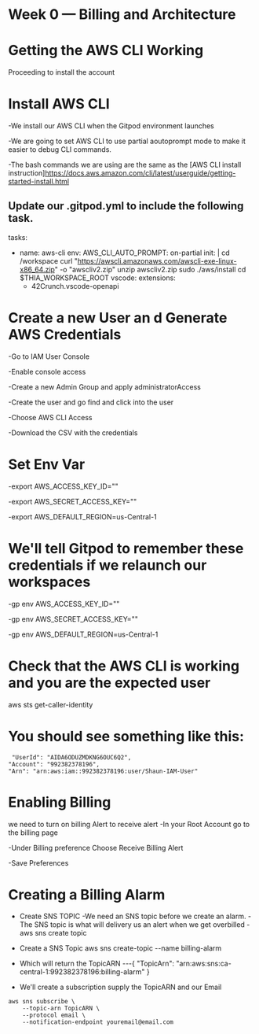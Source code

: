 # Week 0 — Billing and Architecture

# Getting the AWS CLI Working
Proceeding to install the account

# Install AWS CLI
 -We install our AWS CLI when the Gitpod environment launches

 -We are going to set AWS CLI to use partial aoutoprompt mode to make it easier to debug CLI commands.

 -The bash commands we are using are the same as the [AWS CLI install instruction]https://docs.aws.amazon.com/cli/latest/userguide/getting-started-install.html

## Update our .gitpod.yml to include the following task.
 
  tasks:
  - name: aws-cli
    env:
      AWS_CLI_AUTO_PROMPT: on-partial
    init: |
       cd /workspace
       curl "https://awscli.amazonaws.com/awscli-exe-linux-x86_64.zip" -o "awscliv2.zip"
       unzip awscliv2.zip
       sudo ./aws/install
       cd $THIA_WORKSPACE_ROOT
vscode:
  extensions:
    - 42Crunch.vscode-openapi


# Create a new User an d Generate AWS Credentials

 -Go to IAM User Console

 -Enable console access

 -Create a new Admin Group and apply administratorAccess

 -Create the user and go find and click into the user

 -Choose AWS CLI Access

 -Download the CSV with the credentials 


 # Set Env Var

  -export AWS_ACCESS_KEY_ID=""

  -export AWS_SECRET_ACCESS_KEY=""

  -export AWS_DEFAULT_REGION=us-Central-1


# We'll tell Gitpod to remember these credentials if we relaunch our workspaces

  -gp env AWS_ACCESS_KEY_ID=""

  -gp env AWS_SECRET_ACCESS_KEY=""
  
  -gp env AWS_DEFAULT_REGION=us-Central-1

# Check that the AWS CLI is working and you are the expected user

aws sts get-caller-identity

# You should see something like this:

     "UserId": "AIDA6ODUZMDKNG6OUC6Q2",
    "Account": "992382378196",
    "Arn": "arn:aws:iam::992382378196:user/Shaun-IAM-User"


# Enabling Billing
we need to turn on billing Alert to receive alert
 -In your Root Account go to the billing page

 -Under Billing preference Choose Receive Billing Alert

 -Save Preferences

 # Creating a Billing Alarm
  * Create SNS TOPIC
  -We need an SNS topic before we create an alarm.
  -The SNS topic is what will delivery us an alert when we get overbilled
  -aws sns create topic

  * Create a SNS Topic
   aws sns create-topic --name billing-alarm
  
  * Which will return the TopicARN
---{
    "TopicArn": "arn:aws:sns:ca-central-1:992382378196:billing-alarm"
}

   * We'll create a subscription supply the TopicARN and our Email

    aws sns subscribe \
        --topic-arn TopicARN \
        --protocol email \
        --notification-endpoint youremail@email.com
